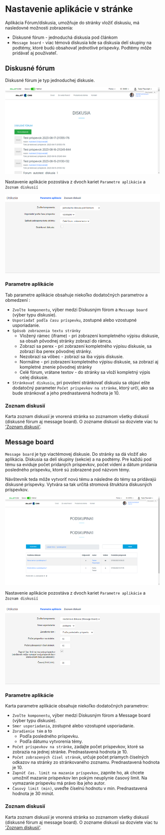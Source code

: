 # Nastavenie aplikácie v stránke

Aplikácia Fórum/diskusia, umožňuje do stránky vložiť diskusiu, má nasledovné možnosti zobrazenia:

- Diskusné fórum - jednoduchá diskusia pod článkom
- `Message board` - viac témová diskusia kde sa diskusia delí skupiny na podtémy, ktoré budú obsahovať jednotlivé príspevky. Podtémy môže pridávať aj používateľ.

## Diskusné fórum

Diskusné fórum je typ jednoduchej diskusie.

![](forum-list-forum.png)

Nastavenie aplikácie pozostáva z dvoch kariet ```Parametre aplikácie``` a ```Zoznam diskusií```

![](clasic-forum.png)

### Parametre aplikácie

Tab parametre aplikácie obsahuje niekoľko dodatočných parametrov a obmedzení :

- ```Zvoľte komponentu```, výber medzi Diskusným fórom a `Message board` (výber typu diskusie).
- ```Usporiadať podľa času príspevku```, zostupné alebo vzostupné usporiadanie.
- ```Spôsob zobrazenia textu stránky```
    - Vložený rámec (iframe) - pri zobrazení kompletného výpisu diskusie, sa obsah pôvodnej stránky zobrazí do rámca.
    - Zobrazí sa perex - pri zobrazení kompletného výpisu diskusie, sa zobrazí iba perex pôvodnej stránky.
    - Nezobrazí sa vôbec - zobrazí sa iba výpis diskusie.
    - Normálne - pri zobrazení kompletného výpisu diskusie, sa zobrazí aj kompletné znenie pôvodnej stránky
    - Celé fórum, vrátane textov - do stránky sa vloží kompletný výpis celej diskusie.
- ```Stránkovať diskusiu```, pri povolení stránkovať diskusiu sa objaví ešte dodatočný parameter ```Počet príspevkov na stránke```, ktorý určí, ako sa bude stránkovať a jeho prednastavená hodnota je 10.

### Zoznam diskusií

Karta zoznam diskusií je vnorená stránka so zoznamom všetky diskusií (diskusné fórum aj message board). O zozname diskusií sa dozviete viac tu ['Zoznam diskusií'](forum-list.md).

## Message board

`Message board` je typ viactémovej diskusie. Do stránky sa dá vložiť ako aplikácia. Diskusia sa delí skupiny (sekcie) a na podtémy. Pre každú pod tému sa eviduje počet pridaných príspevkov, počet videní a dátum pridania posledného príspevku, ktoré sú zobrazené pod názvom témy.

Návštevník teda môže vytvoriť novú tému a následne do témy sa pridávajú diskusné príspevky. Vytvára sa tak určitá stromová štruktúra diskusných príspevkov.

![](forum-list-board.png)

Nastavenie aplikácie pozostáva z dvoch kariet ```Parametre aplikácie``` a ```Zoznam diskusií```

![](message-board.png)

### Parametre aplikácie

Karta parametre aplikácie obsahuje niekoľko dodatočných parametrov:

- ```Zvoľte komponentu```, výber medzi Diskusným fórom a Message board (výber typu diskusie).
- ```Smer usporiadania```, zostupné alebo vzostupné usporiadanie.
- ```Zoradienie tém``` a to
    - Podľa posledného príspevku.
    - Podľa dátumu vytvorenia témy.
- ```Počet príspevkov na stránke```, zadajte počet príspevkov, ktoré sa zobrazia na jednej stránke. Prednastavená hodnota je 10.
- ```Počet zobrazených čísel stránok```, určuje počet priamych číselných odkazov na stránky zo stránkovaného zoznamu. Prednastavená hodnota je 10.
- ```Zapnúť čas. limit na mazanie príspevkov```, zapnite ho, ak chcete umožniť mazanie príspevkov len pokým neuplynie časový limit. Na vymazanie príspevku má právo iba jeho autor.
- ```Časový limit (min)```, uveďte číselnú hodnotu v min. Prednastavená hodnota je 30 minút.

### Zoznam diskusií

Karta zoznam diskusií je vnorená stránka so zoznamom všetky diskusií (diskusné fórum aj message board). O zozname diskusií sa dozviete viac tu ['Zoznam diskusií'](forum-list.md).